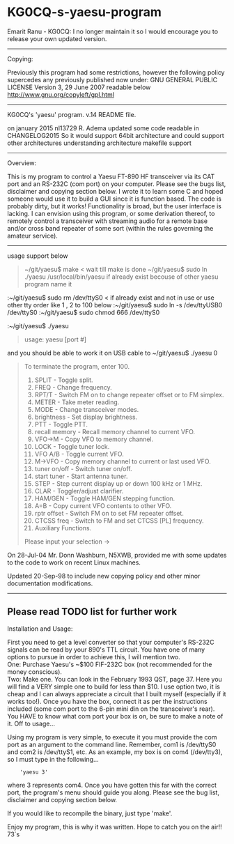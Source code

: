 # KG0CQ-s-yaesu-program
Emarit Ranu - KG0CQ: I no longer maintain it so I  would encourage you to release your own updated version.

-----------------------
Copying:

Previously this program had some restrictions, however the following policy
supercedes any previously published now under:
GNU GENERAL PUBLIC LICENSE
Version 3, 29 June 2007
readable below
http://www.gnu.org/copyleft/gpl.html

-----------------------

KG0CQ's 'yaesu' program.  v.14 README file.

on january 2015
nl13729 R. Adema updated some code readable in CHANGELOG2015
So it would support 64bit architecture
and could support other architectures
understanding architecture makefile support

------------------------
Overview:

This is my program to control a Yaesu FT-890 HF transceiver via its CAT port
and an RS-232C (com port) on your computer.  Please see the bugs list, 
disclaimer and copying section below.  I wrote it to learn some C and hoped
someone would use it to build a GUI since it is function based.  The code is
probably dirty, but it works!  Functionality is broad, but the user interface
is lacking.
I can envision using this program, or some derivation thereof, to remotely
control a transceiver with streaming audio for a remote base and/or cross band
repeater of some sort (within the rules governing the amateur service).

-------------------------

usage support below
> ~/git/yaesu$ make < wait till make is done
> ~/git/yaesu$ sudo ln ./yaesu /usr/local/bin/yaesu
if already exist becouse of other yaesu program name it

:~/git/yaesu$ sudo rm /dev/ttyS0 < if already exist and not in use or use other tty order like 1 , 2 to 100
below
:~/git/yaesu$ sudo ln -s /dev/ttyUSB0 /dev/ttyS0 
:~/git/yaesu$ sudo chmod 666 /dev/ttyS0 

:~/git/yaesu$ ./yaesu 
> usage:  yaesu [port #]

and you should be able to work it on USB cable to
~/git/yaesu$ ./yaesu 0
> To terminate the program, enter 100. 
>   1)  SPLIT         - Toggle split. 
>   2)  FREQ          - Change frequency. 
>   3)  RPT/T         - Switch FM on to change repeater offset or to FM 
> simplex. 
>   4)  METER         - Take meter reading. 
>   5)  MODE          - Change transceiver modes. 
>   6)  brightness    - Set display brightness. 
>   7)  PTT           - Toggle PTT. 
>   8)  recall memory - Recall memory channel to current VFO. 
>   9)  VFO->M        - Copy VFO to memory channel. 
>  10)  LOCK          - Toggle tuner lock. 
>  11)  VFO A/B       - Toggle current VFO. 
>  12)  M->VFO        - Copy memory channel to current or last used VFO. 
>  13)  tuner on/off  - Switch tuner on/off. 
>  14)  start tuner   - Start antenna tuner. 
>  15)  STEP          - Step current display up or down 100 kHz or 1 MHz. 
>  16)  CLAR          - Toggler/adjust clarifier. 
>  17)  HAM/GEN       - Toggle HAM/GEN stepping function. 
>  18)  A=B           - Copy current VFO contents to other VFO. 
>  19)  rptr offset   - Switch FM on to set FM repeater offset. 
>  20)  CTCSS freq    - Switch to FM and set CTCSS [PL] frequency. 
>  21)  Auxiliary Functions. 
> 
> Please input your selection -> 

On 28-Jul-04 Mr. Donn Washburn, N5XWB, provided me with some updates to the
code to work on recent Linux machines.

Updated 20-Sep-98 to include new copying policy and other minor documentation
modifications.

-----------------------
Please read TODO list for further work
-----------------------
Installation and Usage:

First you need to get a level converter so that your computer's RS-232C signals
can be read by your 890's TTL circuit.  You have one of many options to pursue
in order to achieve this, I will mention two.  
	One:  Purchase Yaesu's ~$100 FIF-232C box (not recommended for the
              money conscious).  
	Two:  Make one.  You can look in the February 1993 QST, page 37.
	      Here you will find a VERY simple one to build for less than
	      $10.
I use option two, it is cheap and I can always appreciate a circuit that I
built myself (especially if it works too!).  Once you have the box, connect it
as per the instructions included (some com port to the 6-pin mini din on the
transceiver's rear).  You HAVE to know what com port your box is on, be sure
to make a note of it.  Off to usage...

Using my program is very simple, to execute it you must provide the com port
as an argument to the command line.  Remember, com1 is /dev/ttyS0 and com2 
is /dev/ttyS1, etc.  As an example, my box is on com4 (/dev/tty3), so I must
type in the following...

		'yaesu 3'

where 3 represents com4.  Once you have gotten this far with the correct port,
the program's menu should guide you along.  Please see the bug list, disclaimer
and copying section below.

If you would like to recompile the binary, just type 'make'.

Enjoy my program, this is why it was written.  Hope to catch you on the air!!
73´s
